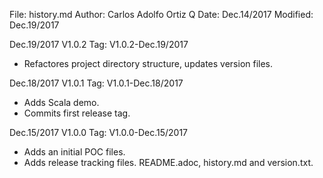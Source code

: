 File:     history.md
Author:   Carlos Adolfo Ortiz Q
Date:     Dec.14/2017
Modified: Dec.19/2017

Dec.19/2017 V1.0.2   Tag: V1.0.2-Dec.19/2017
- Refactores project directory structure, updates version files.

Dec.18/2017 V1.0.1   Tag: V1.0.1-Dec.18/2017
- Adds Scala demo.
- Commits first release tag.

Dec.15/2017 V1.0.0   Tag: V1.0.0-Dec.15/2017
- Adds an initial POC files.
- Adds release tracking files. README.adoc, history.md and version.txt.